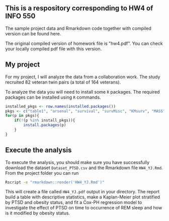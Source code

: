 ## This is a respository corresponding to HW4 of INFO 550

The sample project data and Rmarkdown code together with compiled version can be found here.

The original compiled version of homework file is "hw4.pdf". You can check your locally compiled pdf file with this version.


## My project

For my project, I will analyze the data from a collaboration work. The study recruited 82 veteran twin pairs (a total of 164 veterans).

To analyze the data you will need to install some `R` packages. The required packages can be installed using `R` commands.

``` r
installed_pkgs <- row.names(installed.packages())
pkgs <- c("table1", "arsenal", "survival", "survMisc", "KMsurv", "MASS")
for(p in pkgs){
	if(!(p %in% install_pkgs)){
		install.packages(p)
	}
}
```

## Execute the analysis

To execute the analysis, you should make sure you have successfully download the dataset `Dataset_PTSD.csv` and the Rmarkdown file `HW4_YJ.Rmd`. From the project folder you can run 

``` bash
Rscript -e "rmarkdown::render('HW4_YJ.Rmd')"
```

This will create a file called `HW4_YJ.pdf` output in your directory. The report build a table with descriptive statistics, make a Kaplan-Meier plot stratified by PTSD and obesity status, and fit a Cox-PH regression model to investigate the effect of PTSD on time to occurrence of REM sleep and how is it modified by obesity status. 

